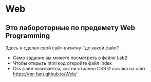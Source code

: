 # Web
## Это лабороторные по предемету Web Programming
Здесь я сделал свой сайт-визитку
Где какой файл?
+ Само задание вы можете посмотреть в файле Lab2
+ Чтобы открыть html код откройте файл index
+ Css файл называется, как ни странно CSS
И ссылка на сайт https://mr-fant.github.io/Web/
